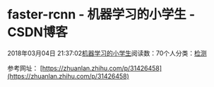 
# faster-rcnn - 机器学习的小学生 - CSDN博客


2018年03月04日 21:37:02[机器学习的小学生](https://me.csdn.net/xuluhui123)阅读数：70个人分类：[检测																](https://blog.csdn.net/xuluhui123/article/category/7481739)



参考网址：
[https://zhuanlan.zhihu.com/p/31426458](https://zhuanlan.zhihu.com/p/31426458)

